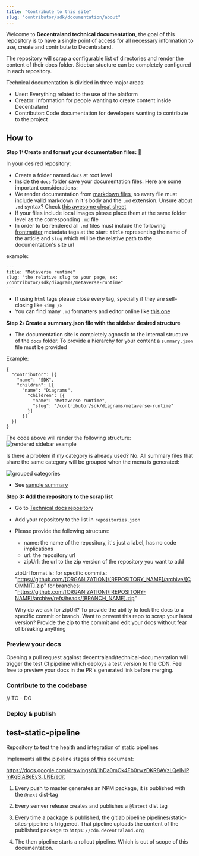 ```yaml
---
title: "Contribute to this site"
slug: "contributor/sdk/documentation/about"
---
```



Welcome to **Decentraland technical documentation**, the goal of this repository is to have a single point of access for all necessary information to use, create and contribute to Decentraland.

The repository will scrap a configurable list of directories and render the content of their docs folder. Sidebar stucture can be completely configured in each repository.

Technical documentation is divided in three major areas:

- User: Everything related to the use of the platform
- Creator: Information for people wanting to create content inside Decentraland
- Contributor: Code documentation for developers wanting to contribute to the project

## How to

**Step 1: Create and format your documentation files: :rocket:**

In your desired repository:

- Create a folder named `docs` at root level
- Inside the `docs` folder save your documentation files. Here are some important considerations:
- We render documentation from [markdown files](https://en.wikipedia.org/wiki/Markdown), so every file must include valid markdown in it's body and the `.md` extension. Unsure about `.md` syntax? Check [this awesome cheat sheet](https://www.markdownguide.org/cheat-sheet/)
- If your files include local images please place them at the same folder level as the corresponding `.md` file
- In order to be rendered all `.md` files must include the following [frontmatter](https://middlemanapp.com/basics/frontmatter/) metadata tags at the start: `title` representing the name of the article and `slug` which will be the relative path to the documentation's site url

example:

```
---
title: "Metaverse runtime"
slug: "the relative slug to your page, ex: /contributor/sdk/diagrams/metaverse-runtime"
---
```

- If using `html` tags please close every tag, specially if they are self-closing like `<img />`
- You can find many `.md` formatters and editor online like [this one](https://stackedit.io/app#)

**Step 2: Create a summary.json file with the sidebar desired structure**
- The documentation site is completely agnostic to the internal structure of the `docs` folder. To provide a hierarchy for your content a `summary.json` file must be provided

Example:

```
{
  "contributor": [{
    "name": "SDK",
    "children": [{
	  "name": "Diagrams",
	    "children": [{
	      "name": "Metaverse runtime",
	      "slug": "/contributor/sdk/diagrams/metaverse-runtime"
	    }]
	  }]
  }]
}
```

The code above will render the following structure:
![rendered sidebar example](/sidebar-render00.png)

Is there a problem if my category is already used? No. All summary files that share the same category will be grouped when the menu is generated:

![grouped categories](/sidebar-render01.png)

- See [sample summary](https://github.com/decentraland/technical-documentation/blob/main/docs/summary.json)

**Step 3: Add the repository to the scrap list**

- Go to [Technical docs repository](https://github.com/decentraland/technical-documentation)
- Add your repository to the list in `repositories.json`
- Please provide the following structure:
  - name: the name of the repository, it's just a label, has no code implications
  - url: the repository url
  - zipUrl: the url to the zip version of the repository you want to add

  zipUrl format is:
  for specific commits: "https://github.com/[ORGANIZATION]/[REPOSITORY_NAME]/archive/[COMMIT].zip"
  for branches: "https://github.com/[ORGANIZATION]/[REPOSITORY-NAME]/archive/refs/heads/[BRANCH_NAME].zip"

  Why do we ask for zipUrl? To provide the ability to lock the docs to a specific commit or branch. Want to prevent this repo to scrap your latest version? Provide the zip to the commit and edit your docs without fear of breaking anything

### **Preview your docs**

Opening a pull request against decentraland/technical-documentation will trigger the test CI pipeline which deploys a test version to the CDN. Feel free to preview your docs in the PR's generated link before merging.


### Contribute to the codebase

// TO - DO

### Deploy & publish

## test-static-pipeline

Repository to test the health and integration of static pipelines

Implements all the pipeline stages of this document:

<https://docs.google.com/drawings/d/1hDa0mOk4Fb0rwzDKR8AVzLQeINlPmKqEIABeEyS_LNE/edit>

1. Every push to master generates an NPM package, it is published with the `@next` dist-tag

2. Every semver release creates and publishes a `@latest` dist tag

3. Every time a package is published, the gitlab pipeline pipelines/static-sites-pipeline is triggered. That pipeline uploads the content of the published package to `https://cdn.decentraland.org`

4. The then pipeline starts a rollout pipeline. Which is out of scope of this documentation.
